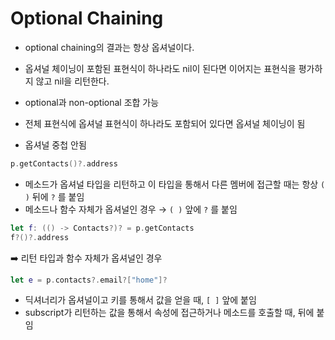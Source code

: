 # Optional Chaining

- optional chaining의 결과는 항상 옵셔널이다.
- 옵셔널 체이닝이 포함된 표현식이 하나라도 nil이 된다면 이어지는 표현식을 평가하지 않고 nil을 리턴한다.

- optional과 non-optional 조합 가능
- 전체 표현식에 옵셔널 표현식이 하나라도 포함되어 있다면 옵셔널 체이닝이 됨
- 옵셔널 중첩 안됨

```swift
p.getContacts()?.address
```

- 메소드가 옵셔널 타입을 리턴하고 이 타입을 통해서 다른 멤버에 접근할 때는 항상 `( )` 뒤에 `?` 를 붙임
- 메소드나 함수 자체가 옵셔널인 경우 → `( )` 앞에 `?` 를 붙임

```swift
let f: (() -> Contacts?)? = p.getContacts
f?()?.address
```

➡️ 리턴 타입과 함수 자체가 옵셔널인 경우

```swift
let e = p.contacts?.email?["home"]?
```

- 딕셔너리가 옵셔널이고 키를 통해서 값을 얻을 때, `[ ]` 앞에 붙임
- subscript가 리턴하는 값을 통해서 속성에 접근하거나 메소드를 호출할 때, 뒤에 붙임
